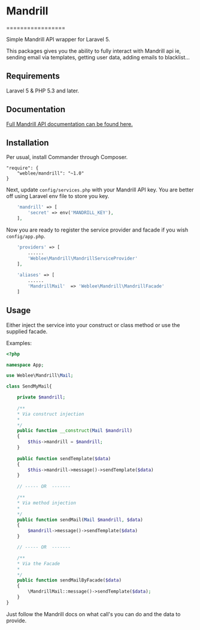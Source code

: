 # Mandrill
=================

Simple Mandrill API wrapper for Laravel 5.

This packages gives you the ability to fully interact with Mandrill api ie, sending email via templates, getting user data, adding emails to blacklist...

## Requirements

Laravel 5 & PHP 5.3 and later.

## Documentation

[Full Mandrill API documentation can be found here.](https://mandrillapp.com/api/docs/index.php.html)

## Installation
Per usual, install Commander through Composer.

```
"require": {
	"weblee/mandrill": "~1.0"
}
```

Next, update `config/services.php` with your Mandrill API key. You are better off using Laravel env file to store you key.
```php
	'mandrill' => [
		'secret' => env('MANDRILL_KEY'),
	],
```

Now you are ready to register the service provider and facade if you wish `config/app.php`.
```php
	'providers' => [
		......
		'Weblee\Mandrill\MandrillServiceProvider'
	],
	
	'aliases' => [
		......
		'MandrillMail'  => 'Weblee\Mandrill\MandrillFacade'
	]
```

## Usage
Either inject the service into your construct or class method or use the supplied facade.

Examples: 
```php
<?php

namespace App;

use Weblee\Mandrill\Mail;

class SendMyMail{

	private $mandrill;
	
	/**
	* Via construct injection
	*
	*/
    public function __construct(Mail $mandrill)
    {
    	$this->mandrill = $mandrill;
    }
    
	public function sendTemplate($data)
	{
		$this->mandrill->message()->sendTemplate($data)
	}
    
	// ----- OR  -------	

	/**
	* Via method injection
	*
	*/
	public function sendMail(Mail $mandrill, $data)
	{
		$mandrill->message()->sendTemplate($data)
	}

	// ----- OR  -------

	/**
	* Via the Facade
	*
	*/
	public function sendMailByFacade($data)
	{
		\MandrillMail::message()->sendTemplate($data);
	}
}
``` 

Just follow the Mandrill docs on what call's you can do and the data to provide.


